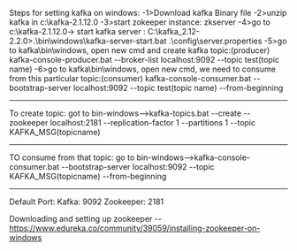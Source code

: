 Steps for setting kafka on windows:
  -1>Download kafka Binary file
  -2>unzip kafka in c:\kafka-2.1.12.0
  -3>start zokeeper instance: zkserver
  -4>go to c:\kafka-2.1.12.0-> start kafka server : C:\kafka_2.12-2.2.0>.\bin\windows\kafka-server-start.bat .\config\server.properties
  -5>go to kafka\bin\windows, open new cmd and create kafka topic:(producer)
                   kafka-console-producer.bat --broker-list localhost:9092 --topic test(topic name)
  -6>go to kafka\bin\windows, open new cmd, we need to consume from this particular topic:(consumer)
                   kafka-console-consumer.bat --bootstrap-server localhost:9092 --topic test(topic name) --from-beginning
  
  ***********************************************************************************************************************
  To create topic:
                    got to bin-windows-->kafka-topics.bat --create --zookeeper localhost:2181 --replication-factor 1 --partitions 1 --topic KAFKA_MSG(topicname)
                    
 **************************************************************************************************************************************
 
 TO consume from that topic:
 go to bin-windows-->kafka-console-consumer.bat --bootstrap-server localhost:9092 --topic KAFKA_MSG(topicname) --from-beginning
  
 ************************************************************************************************************************************
 Default Port: 
    Kafka: 9092
    Zookeeper: 2181
        

Downloading and setting up zookeeper -- https://www.edureka.co/community/39059/installing-zookeeper-on-windows
                

